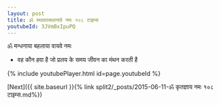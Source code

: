 ```yaml
---
layout: post
title: ॐ स्थावरसथानावे नमः १०८ टाइम्स
youtubeId: 3JVmBxIpuPQ
---
```

 
 
 ॐ मन्धनाया बहलाया वायवे नमः  
 
 -  वह कौन हवा है जो प्रलय के समय जीवन का मंथन करती है 
 
  
 
  
 
 
 
 
 
 


{% include youtubePlayer.html id=page.youtubeId %}
 
[Next]({{ site.baseurl }}{% link  split2/_posts/2015-06-11-ॐ कृतज्ञाय नमः १०८ टाइम्स.md%})
 
